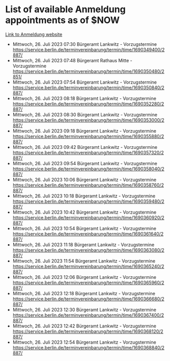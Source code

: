 # List of available Anmeldung appointments as of $NOW
[Link to Anmeldung website](https://service.berlin.de/terminvereinbarung/termin/tag.php?termin=1&anliegen[]=120686&dienstleisterlist=122210,122217,327316,122219,327312,122227,327314,122231,327346,122243,327348,122254,122252,329742,122260,329745,122262,329748,122271,327278,122273,327274,122277,327276,330436,122280,327294,122282,327290,122284,327292,122291,327270,122285,327266,122286,327264,122296,327268,150230,329760,122297,327286,122294,327284,122312,329763,122314,329775,122304,327330,122311,327334,122309,327332,317869,122281,327352,122279,329772,122283,122276,327324,122274,327326,122267,329766,122246,327318,122251,327320,122257,327322,122208,327298,122226,327300&herkunft=http%3A%2F%2Fservice.berlin.de%2Fdienstleistung%2F120686%2F)
- Mittwoch, 26. Juli 2023 07:30 Bürgeramt Lankwitz - Vorzugstermine https://service.berlin.de/terminvereinbarung/termin/time/1690349400/2887/
- Mittwoch, 26. Juli 2023 07:48 Bürgeramt Rathaus Mitte - Vorzugstermine https://service.berlin.de/terminvereinbarung/termin/time/1690350480/2851/
- Mittwoch, 26. Juli 2023 07:54 Bürgeramt Lankwitz - Vorzugstermine https://service.berlin.de/terminvereinbarung/termin/time/1690350840/2887/
- Mittwoch, 26. Juli 2023 08:18 Bürgeramt Lankwitz - Vorzugstermine https://service.berlin.de/terminvereinbarung/termin/time/1690352280/2887/
- Mittwoch, 26. Juli 2023 08:30 Bürgeramt Lankwitz - Vorzugstermine https://service.berlin.de/terminvereinbarung/termin/time/1690353000/2887/
- Mittwoch, 26. Juli 2023 09:18 Bürgeramt Lankwitz - Vorzugstermine https://service.berlin.de/terminvereinbarung/termin/time/1690355880/2887/
- Mittwoch, 26. Juli 2023 09:42 Bürgeramt Lankwitz - Vorzugstermine https://service.berlin.de/terminvereinbarung/termin/time/1690357320/2887/
- Mittwoch, 26. Juli 2023 09:54 Bürgeramt Lankwitz - Vorzugstermine https://service.berlin.de/terminvereinbarung/termin/time/1690358040/2887/
- Mittwoch, 26. Juli 2023 10:06 Bürgeramt Lankwitz - Vorzugstermine https://service.berlin.de/terminvereinbarung/termin/time/1690358760/2887/
- Mittwoch, 26. Juli 2023 10:18 Bürgeramt Lankwitz - Vorzugstermine https://service.berlin.de/terminvereinbarung/termin/time/1690359480/2887/
- Mittwoch, 26. Juli 2023 10:42 Bürgeramt Lankwitz - Vorzugstermine https://service.berlin.de/terminvereinbarung/termin/time/1690360920/2887/
- Mittwoch, 26. Juli 2023 10:54 Bürgeramt Lankwitz - Vorzugstermine https://service.berlin.de/terminvereinbarung/termin/time/1690361640/2887/
- Mittwoch, 26. Juli 2023 11:18 Bürgeramt Lankwitz - Vorzugstermine https://service.berlin.de/terminvereinbarung/termin/time/1690363080/2887/
- Mittwoch, 26. Juli 2023 11:54 Bürgeramt Lankwitz - Vorzugstermine https://service.berlin.de/terminvereinbarung/termin/time/1690365240/2887/
- Mittwoch, 26. Juli 2023 12:06 Bürgeramt Lankwitz - Vorzugstermine https://service.berlin.de/terminvereinbarung/termin/time/1690365960/2887/
- Mittwoch, 26. Juli 2023 12:18 Bürgeramt Lankwitz - Vorzugstermine https://service.berlin.de/terminvereinbarung/termin/time/1690366680/2887/
- Mittwoch, 26. Juli 2023 12:30 Bürgeramt Lankwitz - Vorzugstermine https://service.berlin.de/terminvereinbarung/termin/time/1690367400/2887/
- Mittwoch, 26. Juli 2023 12:42 Bürgeramt Lankwitz - Vorzugstermine https://service.berlin.de/terminvereinbarung/termin/time/1690368120/2887/
- Mittwoch, 26. Juli 2023 12:54 Bürgeramt Lankwitz - Vorzugstermine https://service.berlin.de/terminvereinbarung/termin/time/1690368840/2887/
